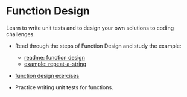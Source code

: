 # Function Design

Learn to write unit tests and to design your own solutions to coding challenges.

- Read through the steps of Function Design and study the example:

  - [readme: function design](../2-write/1-function-design/README.md)
  - [example: repeat-a-string](../2-write/1-function-design/examples/repeat-a-string)

- [function design exercises](../2-write/1-function-design/exercises/)

- Practice writing unit tests for functions.
